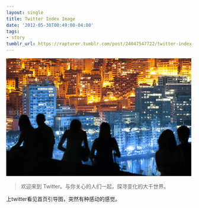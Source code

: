 ```yaml
---
layout: single
title: Twitter Index Image
date: '2012-05-30T00:49:00-04:00'
tags:
- story
tumblr_url: https://rapturer.tumblr.com/post/24047547722/twitter-index-image
---
```

![](/assets/img/tumblr_m4tk0bxqn71r0cnr9.jpg)

> 欢迎来到 Twitter。与你关心的人们一起，探寻变化的大千世界。

上twitter看见首页引导图，突然有种感动的感觉。

